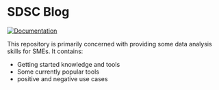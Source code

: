 # SDSC Blog

[![Documentation](https://img.shields.io/badge/lang-de-blue?style=flat-square)](README.en.md)


This repository is primarily concerned with providing some data analysis skills for SMEs. It contains:
- Getting started knowledge and tools
- Some currently popular tools
- positive and negative use cases